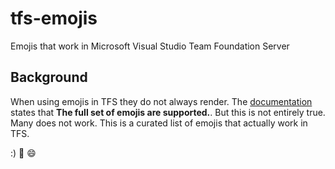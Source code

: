 # tfs-emojis
Emojis that work in Microsoft Visual Studio Team Foundation Server

## Background
When using emojis in TFS they do not always render. The [documentation](https://docs.microsoft.com/en-us/azure/devops/project/wiki/markdown-guidance?view=azure-devops#emoji) states that **The full set of emojis are supported.**. But this is not entirely true. Many does not work. This is a curated list of emojis that actually work in TFS. 

:)
:deciduous_tree:
:smile:
